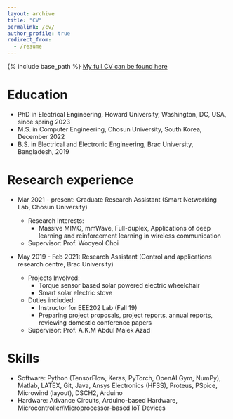 ```yaml
---
layout: archive
title: "CV"
permalink: /cv/
author_profile: true
redirect_from:
  - /resume
---
```


{% include base_path %}
[My full CV can be found here](https://github.com/puloktarafder/puloktarafder.github.io/blob/master/files/Pulok_CV.pdf)

Education
======
* PhD in Electrical Engineering, Howard University, Washington, DC, USA, since spring 2023
* M.S. in Computer Engineering, Chosun University, South Korea, December 2022
* B.S. in Electrical and Electronic Engineering, Brac University, Bangladesh, 2019


Research experience
======
* Mar 2021 - present: Graduate Research Assistant (Smart Networking Lab, Chosun University)
  * Research Interests:
    * Massive MIMO, mmWave, Full-duplex, Applications of deep learning and reinforcement learning in wireless communication
  * Supervisor: Prof. Wooyeol Choi

* May 2019 - Feb 2021: Research Assistant (Control and applications research centre, Brac University)
  * Projects Involved: 
    * Torque sensor based solar powered electric wheelchair
    * Smart solar electric stove
  * Duties included: 
    * Instructor for EEE202 Lab (Fall 19)
    * Preparing project proposals, project reports, annual reports, reviewing domestic conference papers
  * Supervisor: Prof. A.K.M Abdul Malek Azad
  
Skills
======
* Software: Python (TensorFlow, Keras, PyTorch, OpenAI Gym, NumPy), Matlab, LATEX, Git, Java, Ansys Electronics (HFSS), Proteus, PSpice, Microwind (layout), DSCH2, Arduino
* Hardware: Advance Circuits, Arduino-based Hardware, Microcontroller/Microprocessor-based IoT Devices

<!-- * Skill 2
  * Sub-skill 2.1
  * Sub-skill 2.2
  * Sub-skill 2.3
* Skill 3 -->

<!-- Publications
======
  <ul>{% for post in site.publications %}
    {% include archive-single-cv.html %}
  {% endfor %}</ul>
  
Talks
======
  <ul>{% for post in site.talks %}
    {% include archive-single-talk-cv.html %}
  {% endfor %}</ul> -->
  
<!-- Teaching
======
  <ul>{% for post in site.teaching %}
    {% include archive-single-cv.html %}
  {% endfor %}</ul>
   -->
<!-- Service and leadership
======
* Currently signed in to 43 different slack teams -->
